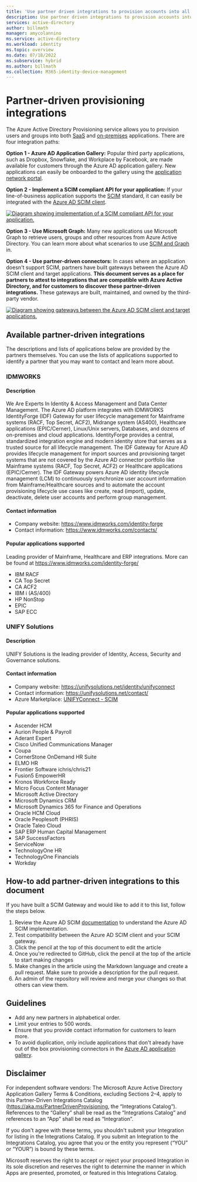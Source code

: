 ```yaml
---
title: 'Use partner driven integrations to provision accounts into all your applications'
description: Use partner driven integrations to provision accounts into all your applications.
services: active-directory
author: billmath
manager: amycolannino
ms.service: active-directory
ms.workload: identity
ms.topic: overview
ms.date: 07/18/2022
ms.subservice: hybrid
ms.author: billmath
ms.collection: M365-identity-device-management
---
```

# Partner-driven provisioning integrations

The Azure Active Directory Provisioning service allows you to provision users and groups into both [SaaS](user-provisioning.md) and [on-premises](on-premises-scim-provisioning.md) applications. There are four integration paths:

**Option 1 - Azure AD Application Gallery:**
Popular third party applications, such as Dropbox, Snowflake, and Workplace by Facebook, are made available for customers through the Azure AD application gallery. New applications can easily be onboarded to the gallery using the [application network portal](../azuread-dev/howto-app-gallery-listing.md). 

**Option 2 - Implement a SCIM compliant API for your application:**
If your line-of-business application supports the [SCIM](https://aka.ms/scimoverview) standard, it can easily be integrated with the [Azure AD SCIM client](use-scim-to-provision-users-and-groups.md).

   [![Diagram showing implementation of a SCIM compliant API for your application.](media/partner-driven-integrations/scim-compliant-api-1.png)](media/partner-driven-integrations/scim-compliant-api-1.png#lightbox)

**Option 3 - Use Microsoft Graph:**
Many new applications use Microsoft Graph to retrieve users, groups and other resources from Azure Active Directory. You can learn more about what scenarios to use [SCIM and Graph](scim-graph-scenarios.md) in. 

**Option 4 - Use partner-driven connectors:**
In cases where an application doesn't support SCIM, partners have built gateways between the Azure AD SCIM client and target applications. **This document serves as a place for partners to attest to integrations that are compatible with Azure Active Directory, and for customers to discover these partner-driven integrations.** These gateways are built, maintained, and owned by the third-party vendor. 

   [![Diagram showing gateways between the Azure AD SCIM client and target applications.](media/partner-driven-integrations/partner-driven-connectors-1.png)](media/partner-driven-integrations/partner-driven-connectors-1.png#lightbox)

## Available partner-driven integrations
The descriptions and lists of applications below are provided by the partners themselves. You can use the lists of applications supported to identify a partner that you may want to contact and learn more about.  

### IDMWORKS
#### Description
We Are Experts In Identity & Access Management and Data Center Management.
The Azure AD platform integrates with IDMWORKS IdentityForge (IDF) Gateway for user lifecycle management for Mainframe systems (RACF, Top Secret, ACF2), Midrange system (AS400), Healthcare applications (EPIC/Cerner), Linux/Unix servers, Databases, and dozens of on-premises and cloud applications. IdentityForge provides a central, standardized integration engine and modern identity store that serves as a trusted source for all lifecycle management.
The IDF Gateway for Azure AD provides lifecycle management for import sources and provisioning target systems that are not covered by the Azure AD connector portfolio like Mainframe systems (RACF, Top Secret, ACF2) or Healthcare applications (EPIC/Cerner). The IDF Gateway powers Azure AD identity lifecycle management (LCM) to continuously synchronize user account information from Mainframe/Healthcare sources and to automate the account provisioning lifecycle use cases like create, read (import), update, deactivate, delete user accounts and perform group management.

#### Contact information
* Company website: https://www.idmworks.com/identity-forge
* Contact information: https://www.idmworks.com/contacts/

#### Popular applications supported

Leading provider of Mainframe, Healthcare and ERP integrations.  More can be found at https://www.idmworks.com/identity-forge/

* IBM RACF
* CA Top Secret
* CA ACF2
* IBM i (AS/400)
* HP NonStop
* EPIC
* SAP ECC

### UNIFY Solutions
#### Description

UNIFY Solutions is the leading provider of Identity, Access, Security and Governance solutions.

#### Contact information
* Company website: https://unifysolutions.net/identity/unifyconnect
* Contact information: https://unifysolutions.net/contact/
* Azure Marketplace: [UNIFYConnect - SCIM](https://azuremarketplace.microsoft.com/en-us/marketplace/apps/unifysolutionsptyltd-1016129.unifyconnectscim?tab=Overview)

#### Popular applications supported
* Ascender HCM
* Aurion People & Payroll
* Aderant Expert
* Cisco Unified Communications Manager
* Coupa
* CornerStone OnDemand HR Suite
* ELMO HR
* Frontier Software ichris/chris21
* Fusion5 EmpowerHR
* Kronos Workforce Ready
* Micro Focus Content Manager
* Microsoft Active Directory
* Microsoft Dynamics CRM
* Microsoft Dynamics 365 for Finance and Operations
* Oracle HCM Cloud
* Oracle Peoplesoft (PHRIS)
* Oracle Taleo Cloud
* SAP ERP Human Capital Management
* SAP SuccessFactors
* ServiceNow
* TechnologyOne HR
* TechnologyOne Financials
* Workday

## How-to add partner-driven integrations to this document
If you have built a SCIM Gateway and would like to add it to this list, follow the steps below. 

1. Review the Azure AD SCIM [documentation](use-scim-to-provision-users-and-groups.md) to understand the Azure AD SCIM implementation.
1. Test compatibility between the Azure AD SCIM client and your SCIM gateway.
1. Click the pencil at the top of this document to edit the article
1. Once you're redirected to GitHub, click the pencil at the top of the article to start making changes
1. Make changes in the article using the Markdown language and create a pull request. Make sure to provide a description for the pull request.  
1. An admin of the repository will review and merge your changes so that others can view them.

## Guidelines
* Add any new partners in alphabetical order.
* Limit your entries to 500 words.
* Ensure that you provide contact information for customers to learn more.
* To avoid duplication, only include applications that don't already have out of the box provisioning connectors in the [Azure AD application gallery](../saas-apps/tutorial-list.md). 

## Disclaimer
For independent software vendors: The Microsoft Azure Active Directory Application Gallery Terms & Conditions, excluding Sections 2–4, apply to this Partner-Driven Integrations Catalog (https://aka.ms/PartnerDrivenProvisioning, the “Integrations Catalog”). References to the “Gallery” shall be read as the “Integrations Catalog” and references to an “App” shall be read as “Integration”.  

If you don't agree with these terms, you shouldn't submit your Integration for listing in the Integrations Catalog. If you submit an Integration to the Integrations Catalog, you agree that you or the entity you represent (“YOU” or “YOUR”) is bound by these terms. 
 
Microsoft reserves the right to accept or reject your proposed Integration in its sole discretion and reserves the right to determine the manner in which Apps are presented, promoted, or featured in this Integrations Catalog. 
